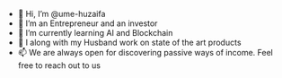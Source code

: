 - 👋 Hi, I’m @ume-huzaifa
- 👀 I’m an Entrepreneur and an investor 
- 🌱 I’m currently learning AI and Blockchain
- 💞️ I along with my Husband work on state of the art products
- 📫 We are always open for discovering passive ways of income. Feel free to reach out to us 

<!---
ume-huzaifa/ume-huzaifa is a ✨ special ✨ repository because its `README.md` (this file) appears on your GitHub profile.
You can click the Preview link to take a look at your changes.
--->
